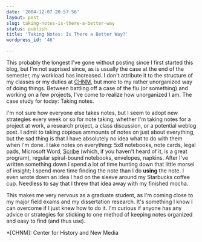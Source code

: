 ```yaml
---
date: '2004-12-07 20:57:56'
layout: post
slug: taking-notes-is-there-a-better-way
status: publish
title: 'Taking Notes: Is There a Better Way?'
wordpress_id: '46'

---
```


This probably the longest I've gone without posting since I first started this blog, but I'm not suprised since, as is usually the case at the end of the semester, my workload has increased. I don't attribute it to the structure of my classes or my duties at [CHNM](http://chnm.gmu.edu), but more to my rather unorganized way of doing things. Between battling off a case of the flu (or something) and working on a few projects, I've come to realize how unorganized I am. The case study for today: Taking notes.




I'm not sure how everyone else takes notes, but I seem to adopt new strategies every week or so for note taking, whether I'm taking notes for a project at work, a research project, a class discussion, or a potential weblog post. I admit to taking copious ammounts of notes on just about everything, but the sad thing is that I have absolutely no idea what to do with them when I'm done. I take notes on everything: 5x8 notebooks, note cards, legal pads, Microsoft Word, [Scribe](http://chnm.gmu.edu/tools/scribe/) (which, if you haven't heard of it, is a great program), regular spiral-bound notebooks, envelopes, napkins. After I've written something down I spend a lot of time hunting down that little morsel of insight; I spend more time finding the note than I do **using** the note. I even wrote down an idea I had on the sleeve around my Starbucks coffee cup. Needless to say that I threw that idea away with my finished mocha.




This makes me very nervous as a graduate student, as I'm coming close to my major field exams and my dissertation research. It's something I know I can overcome if I just knew how to do it. I'm curious if anyone has any advice or strategies for sticking to one method of keeping notes organized and easy to find (and thus use).

 
  *[CHNM]: Center for History and New Media
